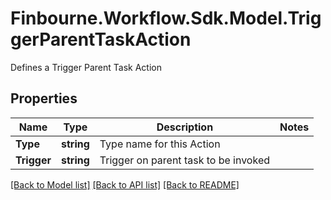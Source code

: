 # Finbourne.Workflow.Sdk.Model.TriggerParentTaskAction
Defines a Trigger Parent Task Action

## Properties

Name | Type | Description | Notes
------------ | ------------- | ------------- | -------------
**Type** | **string** | Type name for this Action | 
**Trigger** | **string** | Trigger on parent task to be invoked | 

[[Back to Model list]](../README.md#documentation-for-models) [[Back to API list]](../README.md#documentation-for-api-endpoints) [[Back to README]](../README.md)

